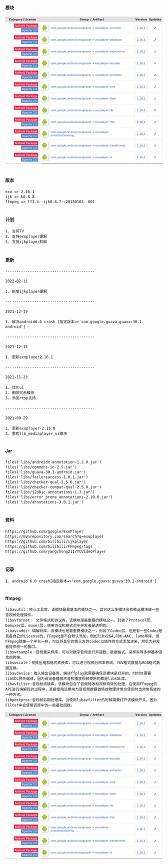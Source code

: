 #
#### 模块

![image](https://github.com/153437803/module_mediaplayer/blob/master/image/exoplayer.png )

#
####  版本
```
exo => 2.16.1
ijk => k0.8.8
ffmpeg => ff3.4--ijk0.8.7--20180103--001
```

#
####  计划
```
1. 支持TV
2. 支持exoplayer硬解
3. 支持ijkplayer软解
```

#
#### 更新
```
----------------------------------------

2022-02-11

1. 新增ijkplayer硬解

----------------------------------------

2021-12-19

1. 解决android6.0 crash [指定版本=>'com.google.guava:guava:30.1-android']

----------------------------------------

2021-12-15

1. 更新exoplayer2.16.1

----------------------------------------

2021-11-23

1. 优化ui
2. 删除冗余模块
3. 添加rtsp支持

---------------------------------------

2021-09-29

1. 更新exoplayer-2.15.0
2. 重构lib_mediaplayer_ui模块
```

#
#### Jar
```
files('libs/androidx-annotation-1.2.0.jar')
files('libs/commons-io-2.5.jar')
files('libs/guava-30.1-android.jar')
files('libs/failureaccess-1.0.1.jar')
files('libs/checker-qual-2.5.0.jar')
files('libs/checker-compat-qual-2.5.0.jar')
files('libs/j2objc-annotations-1.3.jar')
files('libs/error_prone_annotations-2.10.0.jar')
files('libs/annotations-3.0.1.jar')
```

#
#### 资料
```
https://github.com/google/ExoPlayer
https://mvnrepository.com/search?q=exoplayer
https://github.com/bilibili/ijkplayer
https://github.com/bilibili/FFmpeg/tags
https://github.com/yangchong211/YCVideoPlayer
```

#
#### 记录
```
1. android 6.0 crash[指定版本=>'com.google.guava:guava:30.1-android']
```

#
#### ffmpeg
```
libavutil：核心工具库，该模块是最基本的模块之一，其它这么多模块会依赖此模块做一些音视频处理操作。
libavformat： 文件格式和协议库，该模块是最重要的模块之一，封装了Protocol层、Demuxer层、muxer层，使用协议和格式对于开发者是透明的。
libavcodec: 编解码库，该模块也是最重要模块之一，封装了Codec层，但是有一些Codec是具备自己的License的，FFmpeg是不会默认添加，例如libx264,FDK-AAC, lame等库，但FFmpeg就像一个平台一样，可以将其它的第三方的Codec以插件的方式添加进来，然后为开发者提供统一的接口。
libswrsample：音频重采样库，可以对数字音频进行声道数、数据格式、采样率等多种基本信息的转换。
libswscale：视频压缩和格式转换库，可以进行视频分辨率修改、YUV格式数据与RGB格式数据互换。
libavdevice：输入输出设备库，编译ffplay就需要确保该模块是打开的，时时也需要libSDL预先编译，因为该设备播放声音和播放视频使用的都是libSDL库。
libavfilter:音视频滤镜库，该模块包含了音频特效和视频特效的处理，在使用FFmpeg的API进行编解码的过程中，直接使用该模块为音视频数据做特效物理非常方便同时也非常高效的一种方式。
libpostproc:音视频后期处理库，当使用libavfilter的时候需要打开该模块开关，因为Filter中会使用该库中的一些基础函数。
```
![image](https://github.com/153437803/module_mediaplayer/blob/master/image/exoplayer.png )
